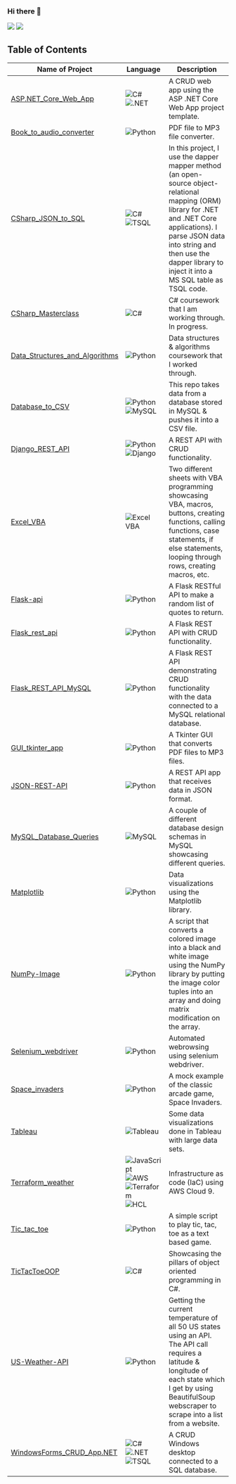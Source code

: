 ### Hi there 👋

![](http://github-profile-summary-cards.vercel.app/api/cards/repos-per-language?username=david125tran&theme=default) 
![](http://github-profile-summary-cards.vercel.app/api/cards/most-commit-language?username=david125tran&theme=default) 
  
## Table of Contents
| Name of Project | Language | Description |
| --------------- | -------- | ----------- |
|[ASP.NET_Core_Web_App](https://github.com/david125tran/ASP.NET_Core_Web_App)| ![C#](https://img.shields.io/badge/language-C%23-purple)![.NET](https://img.shields.io/badge/.NET-5C2D91?style=badge&logo=.net&logoColor=white)|A CRUD web app using the ASP .NET Core Web App project template.|
|[Book_to_audio_converter](https://github.com/david125tran/book_to_audio_converter) |![Python](https://img.shields.io/badge/language-Python-blue) |PDF file to MP3 file converter. |
|[CSharp_JSON_to_SQL](https://github.com/david125tran/CSharp_JSON_to_SQL) | ![C#](https://img.shields.io/badge/language-C%23-purple) ![TSQL](https://img.shields.io/badge/TSQL-003B57?style=for-the-badge&labelColor=black&logo=sqlite&logoColor=red)| In this project, I use the dapper mapper method (an open-source object-relational mapping (ORM) library for .NET and .NET Core applications). I parse JSON data into string and then use the dapper library to inject it into a MS SQL table as TSQL code.|
|[CSharp_Masterclass](https://github.com/david125tran/CSharp_Masterclass) | ![C#](https://img.shields.io/badge/language-C%23-purple) |C# coursework that I am working through.  In progress.|
|[Data_Structures_and_Algorithms](https://github.com/david125tran/Data_Structures_and_Algorithms) |![Python](https://img.shields.io/badge/language-Python-blue) |Data structures & algorithms coursework that I worked through.|
|[Database_to_CSV](https://github.com/david125tran/Database_to_CSV) |![Python](https://img.shields.io/badge/language-Python-blue)![MySQL](https://img.shields.io/badge/MySQL-4479A1?style=for-the-badge&logo=mysql&logoColor=white)|This repo takes data from a database stored in MySQL & pushes it into a CSV file.|
|[Django_REST_API](https://github.com/david125tran/Django_REST_API) |![Python](https://img.shields.io/badge/language-Python-blue)![Django](https://img.shields.io/badge/Django-092E20?style=for-the-badge&logo=django&logoColor=green) |A REST API with CRUD functionality.|
|[Excel_VBA](https://github.com/david125tran/Excel_VBA) |![Excel VBA](https://img.shields.io/badge/language-ExcelVBA-green?logo=VBA) |Two different sheets with VBA programming showcasing VBA, macros, buttons, creating functions, calling functions, case statements, if else statements, looping through rows, creating macros, etc.|
|[Flask-api](https://github.com/david125tran/flask-api) |![Python](https://img.shields.io/badge/language-Python-blue) |A Flask RESTful API to make a random list of quotes to return.|
|[Flask_rest_api](https://github.com/david125tran/flask_rest_api) |![Python](https://img.shields.io/badge/language-Python-blue) |A Flask REST API with CRUD functionality.|
|[Flask_REST_API_MySQL ](https://github.com/david125tran/flask_rest_api) |![Python](https://img.shields.io/badge/language-Python-blue) |A Flask REST API demonstrating CRUD functionality with the data connected to a MySQL relational database.|
|[GUI_tkinter_app](https://github.com/david125tran/GUI_tkinter_app) |![Python](https://img.shields.io/badge/language-Python-blue) |A Tkinter GUI that converts PDF files to MP3 files.|
|[JSON-REST-API](https://github.com/david125tran/JSON-REST-API) |![Python](https://img.shields.io/badge/language-Python-blue) |A REST API app that receives data in JSON format.|
|[MySQL_Database_Queries](https://github.com/david125tran/MySQL_Database_queries) |![MySQL](https://img.shields.io/badge/MySQL-4479A1?style=for-the-badge&logo=mysql&logoColor=white)|A couple of different database design schemas in MySQL showcasing different queries.|
|[Matplotlib](https://github.com/david125tran/Matplotlib)|![Python](https://img.shields.io/badge/language-Python-blue)|Data visualizations using the Matplotlib library.|
|[NumPy-Image](https://github.com/david125tran/NumPy-Image)|![Python](https://img.shields.io/badge/language-Python-blue)|A script that converts a colored image into a black and white image using the NumPy library by putting the image color tuples into an array and doing matrix modification on the array.|
|[Selenium_webdriver](https://github.com/david125tran/selenium_webdriver)|![Python](https://img.shields.io/badge/language-Python-blue)|Automated webrowsing using selenium webdriver.|
|[Space_invaders](https://github.com/david125tran/space_invaders)|![Python](https://img.shields.io/badge/language-Python-blue)|A mock example of the classic arcade game, Space Invaders.|
|[Tableau](https://github.com/david125tran/Tableau)|![Tableau](https://img.shields.io/badge/Tableau-E97627?style=for-the-badge&logo=Tableau&logoColor=white)|Some data visualizations done in Tableau with large data sets.|
|[Terraform_weather](https://github.com/david125tran/terraform_weather)|![JavaScript](https://img.shields.io/badge/language-JavaScript-yellow)![AWS](https://img.shields.io/badge/AWS-232F3E?style=flat&logo=amazonwebservices&logoColor=white)![Terraform](https://img.shields.io/badge/Terraform-623CE4?style=for-the-badge&logo=terraform&logoColor=white)![HCL](https://img.shields.io/badge/language-HCL-green?logo=HCL)|Infrastructure as code (IaC) using AWS Cloud 9.|
|[Tic_tac_toe](https://github.com/david125tran/tic_tac_toe)|![Python](https://img.shields.io/badge/language-Python-blue)|A simple script to play tic, tac, toe as a text based game.|
|[TicTacToeOOP](https://github.com/david125tran/TicTacToeOOP)| ![C#](https://img.shields.io/badge/language-C%23-purple) |Showcasing the pillars of object oriented programming in C#.|
|[US-Weather-API](https://github.com/david125tran/US-Weather-API)|![Python](https://img.shields.io/badge/language-Python-blue)|Getting the current temperature of all 50 US states using an API.  The API call requires a latitude & longitude of each state which I get by using BeautifulSoup webscraper to scrape into a list from a website.|
|[WindowsForms_CRUD_App.NET](https://github.com/david125tran/WindowsForms_CRUD_App_.NET) | ![C#](https://img.shields.io/badge/language-C%23-purple)![.NET](https://img.shields.io/badge/.NET-5C2D91?style=badge&logo=.net&logoColor=white)![TSQL](https://img.shields.io/badge/TSQL-003B57?style=for-the-badge&labelColor=black&logo=sqlite&logoColor=red)|A CRUD Windows desktop connected to a SQL database.|

